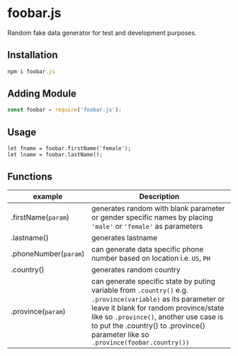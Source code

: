 # foobar.js
Random fake data generator for test and development purposes.

## Installation
```javascript
npm i foobar.js
```

## Adding Module
```javascript
const foobar = require('foobar.js');
```
## Usage
```javscript
let fname = foobar.firstName('female');
let lname = foobar.lastName();
```

## Functions
|example           |Description|
|------------------|-----------|
|.firstName(```param```)|generates random with blank parameter or gender specific names by placing  ```'male'``` or ```'female'``` as parameters|
|.lastname()       |generates lastname|
|.phoneNumber(```param```)    | can generate data specific phone number based on location i.e. ```US```, ```PH```|
|.country()|generates random country|
|.province(```param```)|can generate specific state by puting variable from ```.country()``` e.g. ```.province(variable)``` as its parameter or leave it blank for random province/state like so ```.province()```, another use case is to put the .country() to .province() parameter like so ```.province(foobar.country())```|
